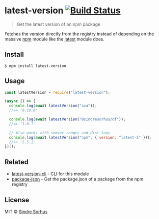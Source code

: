 # latest-version [![Build Status](https://travis-ci.org/sindresorhus/latest-version.svg?branch=master)](https://travis-ci.org/sindresorhus/latest-version)

> Get the latest version of an npm package

Fetches the version directly from the registry instead of depending on the massive [npm](https://github.com/npm/npm/blob/8b5e7b6ae5b4cd2d7d62eaf93b1428638b387072/package.json#L37-L85) module like the [latest](https://github.com/bahamas10/node-latest) module does.

## Install

```
$ npm install latest-version
```

## Usage

```js
const latestVersion = require("latest-version");

(async () => {
  console.log(await latestVersion("ava"));
  //=> '0.18.0'

  console.log(await latestVersion("@sindresorhus/df"));
  //=> '1.0.1'

  // Also works with semver ranges and dist-tags
  console.log(await latestVersion("npm", { version: "latest-5" }));
  //=> '5.5.1'
})();
```

## Related

- [latest-version-cli](https://github.com/sindresorhus/latest-version-cli) - CLI for this module
- [package-json](https://github.com/sindresorhus/package-json) - Get the package.json of a package from the npm registry

## License

MIT © [Sindre Sorhus](https://sindresorhus.com)
